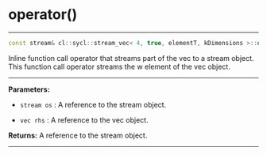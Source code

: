 # operator()

---

```cpp
const stream& cl::sycl::stream_vec< 4, true, elementT, kDimensions >::operator()(const stream &os, const vec< elementT, kDimensions > &rhs)
```


Inline function call operator that streams part of the vec to a stream object. This function call operator streams the w element of the vec object. 


---
**Parameters:**

 - `stream os`
: A reference to the stream object. 

 - `vec rhs`
: A reference to the vec object. 

**Returns:** A reference to the stream object. 

---
